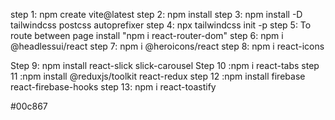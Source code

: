 step 1: npm create vite@latest
step 2: npm install
step 3: npm install -D tailwindcss postcss autoprefixer
step 4: npx tailwindcss init -p
step 5: To route between page install "npm i react-router-dom"
step 6: npm i @headlessui/react
step 7: npm i @heroicons/react
step 8: npm i react-icons

Step 9: npm install react-slick slick-carousel
Step 10 :npm i react-tabs
step 11 :npm install @reduxjs/toolkit react-redux
step 12 :npm install firebase react-firebase-hooks
step 13: npm i react-toastify

#00c867
